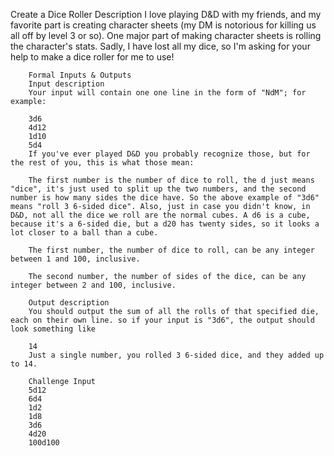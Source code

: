 
Create a Dice Roller
        Description
        I love playing D&D with my friends, and my favorite part is creating character sheets (my DM is notorious for killing us all off by level 3 or so). One major part of making character sheets is rolling the character's stats. Sadly, I have lost all my dice, so I'm asking for your help to make a dice roller for me to use!

        Formal Inputs & Outputs
        Input description
        Your input will contain one one line in the form of "NdM"; for example:

        3d6
        4d12
        1d10
        5d4
        If you've ever played D&D you probably recognize those, but for the rest of you, this is what those mean:

        The first number is the number of dice to roll, the d just means "dice", it's just used to split up the two numbers, and the second number is how many sides the dice have. So the above example of "3d6" means "roll 3 6-sided dice". Also, just in case you didn't know, in D&D, not all the dice we roll are the normal cubes. A d6 is a cube, because it's a 6-sided die, but a d20 has twenty sides, so it looks a lot closer to a ball than a cube.

        The first number, the number of dice to roll, can be any integer between 1 and 100, inclusive.

        The second number, the number of sides of the dice, can be any integer between 2 and 100, inclusive.

        Output description
        You should output the sum of all the rolls of that specified die, each on their own line. so if your input is "3d6", the output should look something like

        14
        Just a single number, you rolled 3 6-sided dice, and they added up to 14.

        Challenge Input
        5d12
        6d4
        1d2
        1d8
        3d6
        4d20
        100d100